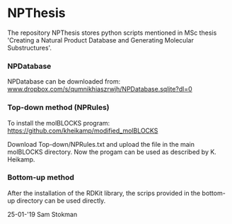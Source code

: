 # NPThesis

The repository NPThesis stores python scripts mentioned in MSc thesis  'Creating a Natural Product Database and Generating Molecular Substructures'.

### NPDatabase
NPDatabase can be downloaded from:
www.dropbox.com/s/qumnikhiaszrwjh/NPDatabase.sqlite?dl=0

### Top-down method (NPRules)
To install the molBLOCKS program:
https://github.com/kheikamp/modified_molBLOCKS

Download Top-down/NPRules.txt and upload the file in the main molBLOCKS directory. Now the progam can be used as described by K. Heikamp.

### Bottom-up method
After the installation of the RDKit library, the scrips provided in the bottom-up directory can be used directly.  


25-01-'19
Sam Stokman
